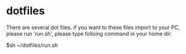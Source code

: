 # dotfiles

There are several dot files.
if you want to these files import to your PC, 
please run 'run.sh', please type folloing command in your home dir:

$sh ~/dotfiles/run.sh
